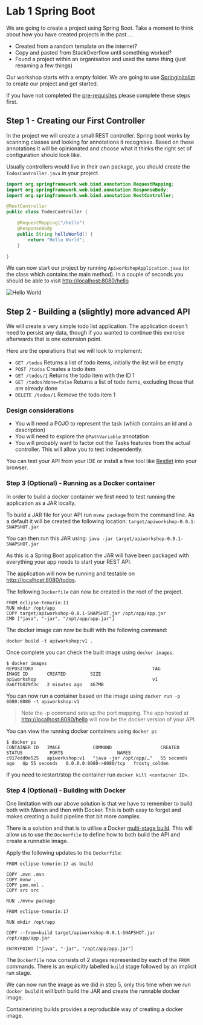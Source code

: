 # Lab 1 Spring Boot

We are going to create a project using Spring Boot. Take a moment to think about how you have created projects in the past....

* Created from a random template on the internet?
* Copy and pasted from StackOverflow until something worked?
* Found a project within an organisation and used the same thing (just renaming a few things)

Our workshop starts with a empty folder. We are going to use [SpringInitalizr](<https://start.spring.io>) to create our project and get started.

If you have not completed the [pre-requisites](../prerequisites/README.md) please complete these steps first.

## Step 1 - Creating our First Controller

In the project we will create a small REST controller.
Spring boot works by scanning classes and looking for annotations it recognises.
Based on these annotations it will be opinionated and choose what it thinks the right set of configuration should look like.

Usually controllers would live in their own package, you should create the `TodosController.java` in your project.

```java
import org.springframework.web.bind.annotation.RequestMapping;
import org.springframework.web.bind.annotation.ResponseBody;
import org.springframework.web.bind.annotation.RestController;

@RestController
public class TodosController {

    @RequestMapping("/hello")
    @ResponseBody
    public String helloWorld() {
        return "Hello World";
    }

}
```

We can now start our project by running `ApiworkshopApplication.java` (or the class which contains the main method).
In a couple of seconds you should be able to visit [http://localhost:8080/hello](http://localhost:8080/hello)

![Hello World](01C-hello-world.png)

## Step 2 - Building a (slightly) more advanced API

We will create a very simple todo list application.
The application doesn't need to persist any data, though if you wanted to continue this exercise afterwards that is one extension point.

Here are the operations that we will look to implement:

* `GET /todos` Returns a list of todo items, initially the list will be empty
* `POST /todos` Creates a todo item
* `GET /todos/1` Returns the todo item with the ID 1
* `GET /todos?done=false` Returns a list of todo items, excluding those that are already done
* `DELETE /todos/1` Remove the todo item 1

### Design considerations

* You will need a POJO to represent the task (which contains an id and a description)
* You will need to explore the `@PathVariable` annotation
* You will probably want to factor out the Tasks features from the actual controller.
This will allow you to test independently.

You can test your API from your IDE or install a free tool like [Restlet](<https://chrome.google.com/webstore/detail/restlet-client-rest-api-t/aejoelaoggembcahagimdiliamlcdmfm?hl=en>)
into your browser.

### Step 3 (Optional) - Running as a Docker container

In order to build a docker container we first need to test running the application as a JAR locally.

To build a JAR file for your API run `mvnw package` from the command line. As a default it will be created the following location: `target/apiworkshop-0.0.1-SNAPSHOT.jar`

You can then run this JAR using: `java -jar target/apiworkshop-0.0.1-SNAPSHOT.jar`

As this is a Spring Boot application the JAR will have been packaged with everything your app needs to start your REST API.

The application will now be running and testable on <http://localhost:8080/todos>.

The following `Dockerfile` can now be created in the root of the project.

```docker
FROM eclipse-temurin:11
RUN mkdir /opt/app
COPY target/apiworkshop-0.0.1-SNAPSHOT.jar /opt/app/app.jar
CMD ["java", "-jar", "/opt/app/app.jar"]
```

The docker image can now be built with the following command:

`docker build -t apiworkshop:v1 .`

Once complete you can check the built image using `docker images`.

```shell
$ docker images
REPOSITORY                                            TAG                       IMAGE ID       CREATED         SIZE
apiworkshop                                           v1                        0a6ffb029f3c   2 minutes ago   467MB
```

You can now run a container based on the image using `docker run -p 8080:8080 -t apiworkshop:v1`

> Note the -p command sets up the port mapping.
> The app hosted at <http://localhost:8080/hello> will now be the docker version of your API.

You can view the running docker containers using `docker ps`

```shell
$ docker ps
CONTAINER ID   IMAGE            COMMAND                  CREATED          STATUS          PORTS                    NAMES
c917edd0e525   apiworkshop:v1   "java -jar /opt/app/…"   55 seconds ago   Up 55 seconds   0.0.0.0:8080->8080/tcp   frosty_colden
```

If you need to restart/stop the container run `docker kill <container ID>`.

### Step 4 (Optional) - Building with Docker

One limitation with our above solution is that we have to remember to build both with Maven and then with Docker.
This is both easy to forget and makes creating a build pipeline that bit more complex.

There is a solution and that is to utilise a Docker [multi-stage build](https://docs.docker.com/build/building/multi-stage/). This will allow us to use the `Dockerfile` to define how to both build the API and create a runnable image.

Apply the following updates to the `Dockerfile`:

```docker
FROM eclipse-temurin:17 as build

COPY .mvn .mvn
COPY mvnw .
COPY pom.xml .
COPY src src

RUN ./mvnw package

FROM eclipse-temurin:17

RUN mkdir /opt/app

COPY --from=build target/apiworkshop-0.0.1-SNAPSHOT.jar /opt/app/app.jar

ENTRYPOINT ["java", "-jar", "/opt/app/app.jar"]
```

The `Dockerfile` now consists of 2 stages represented by each of the `FROM` commands. There is an explicitly labelled `build` stage followed by an implicit run stage.

We can now run the image as we did in step 5, only this time when we run `docker build` it will both build the JAR and create the runnable docker image.

Containerizing builds provides a reproducible way of creating a docker image.
